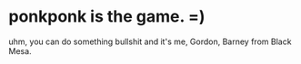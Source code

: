 # ponkponk is the game. =)
uhm, you can do something bullshit
and it's me, Gordon, Barney from Black Mesa.
